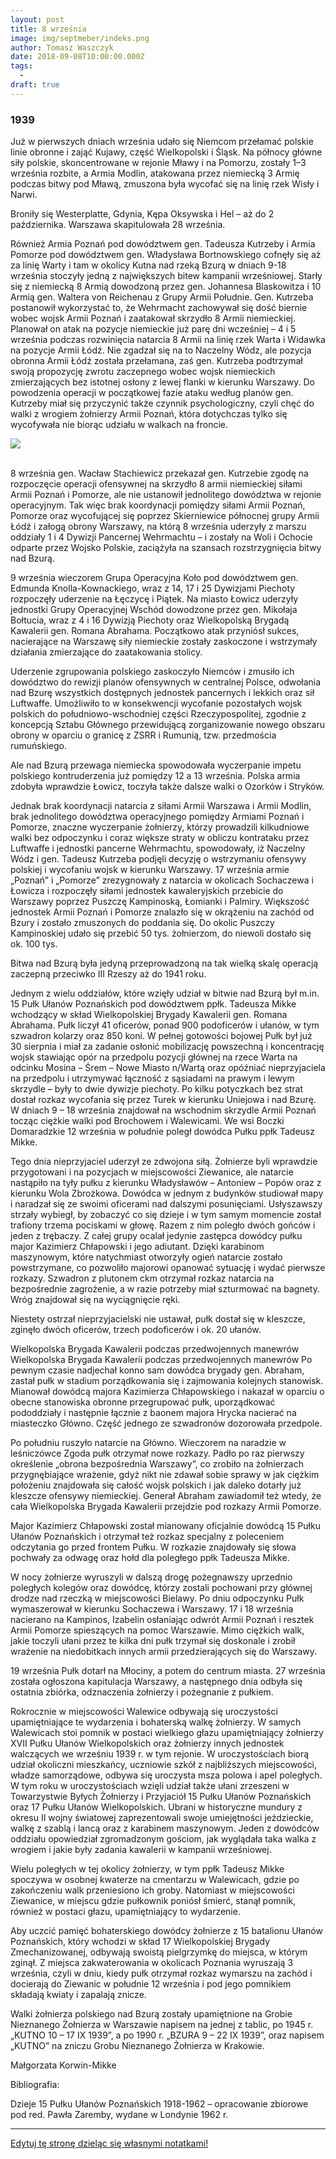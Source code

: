 ```yaml
---
layout: post
title: 8 września
image: img/septmeber/indeks.png
author: Tomasz Waszczyk
date: 2018-09-08T10:00:00.000Z
tags:
  - 
draft: true
---
```


### 1939

Już w pierwszych dniach września udało się Niemcom przełamać polskie linie obronne i zająć Kujawy, część Wielkopolski i Śląsk. Na północy główne siły polskie, skoncentrowane w rejonie Mławy i na Pomorzu, zostały 1–3 września rozbite, a Armia Modlin, atakowana przez niemiecką 3 Armię podczas bitwy pod Mławą, zmuszona była wycofać się na linię rzek Wisły i Narwi.

Broniły się Westerplatte, Gdynia, Kępa Oksywska i Hel – aż do 2 października. Warszawa skapitulowała 28 września.

Również Armia Poznań pod dowództwem gen. Tadeusza Kutrzeby i Armia Pomorze pod dowództwem gen. Władysława Bortnowskiego cofnęły się aż za linię Warty i tam w okolicy Kutna nad rzeką Bzurą w dniach 9-18 września stoczyły jedną z największych bitew kampanii wrześniowej. Starły się z niemiecką 8 Armią dowodzoną przez gen. Johannesa Blaskowitza i 10 Armią gen. Waltera von Reichenau z Grupy Armii Południe. Gen. Kutrzeba postanowił wykorzystać to, że Wehrmacht zachowywał się dość biernie wobec wojsk Armii Poznań i zaatakował skrzydło 8 Armii niemieckiej. Planował on atak na pozycje niemieckie już parę dni wcześniej – 4 i 5 września podczas rozwinięcia natarcia 8 Armii na linię rzek Warta i Widawka na pozycje Armii Łódź. Nie zgadzał się na to Naczelny Wódz, ale pozycja obronna Armii Łódź została przełamana, zaś gen. Kutrzeba podtrzymał swoją propozycję zwrotu zaczepnego wobec wojsk niemieckich zmierzających bez istotnej osłony z lewej flanki w kierunku Warszawy. Do powodzenia operacji w początkowej fazie ataku według planów gen. Kutrzeby miał się przyczynić także czynnik psychologiczny, czyli chęć do walki z wrogiem żołnierzy Armii Poznań, która dotychczas tylko się wycofywała nie biorąc udziału w walkach na froncie.

<img src="./img/april/Tadeusz_Kutrzeba-221x300.jpg"><br><br>

8 września gen. Wacław Stachiewicz przekazał gen. Kutrzebie zgodę na rozpoczęcie operacji ofensywnej na skrzydło 8 armii niemieckiej siłami Armii Poznań i Pomorze, ale nie ustanowił jednolitego dowództwa w rejonie operacyjnym. Tak więc brak koordynacji pomiędzy siłami Armii Poznań, Pomorze oraz wycofującej się poprzez Skierniewice północnej grupy Armii Łódź i załogą obrony Warszawy, na którą 8 września uderzyły z marszu oddziały 1 i 4 Dywizji Pancernej Wehrmachtu – i zostały na Woli i Ochocie odparte przez Wojsko Polskie, zaciążyła na szansach rozstrzygnięcia bitwy nad Bzurą.

9 września wieczorem Grupa Operacyjna Koło pod dowództwem gen. Edmunda Knolla-Kownackiego, wraz z 14, 17 i 25 Dywizjami Piechoty rozpoczęły uderzenie na Łęczycę i Piątek. Na miasto Łowicz uderzyły jednostki Grupy Operacyjnej Wschód dowodzone przez gen. Mikołaja Bołtucia, wraz z 4 i 16 Dywizją Piechoty oraz Wielkopolską Brygadą Kawalerii gen. Romana Abrahama. Początkowo atak przyniósł sukces, nacierające na Warszawę siły niemieckie zostały zaskoczone i wstrzymały działania zmierzające do zaatakowania stolicy.

Uderzenie zgrupowania polskiego zaskoczyło Niemców i zmusiło ich dowództwo do rewizji planów ofensywnych w centralnej Polsce, odwołania nad Bzurę wszystkich dostępnych jednostek pancernych i lekkich oraz sił Luftwaffe. Umożliwiło to w konsekwencji wycofanie pozostałych wojsk polskich do południowo-wschodniej części Rzeczypospolitej, zgodnie z koncepcją Sztabu Głównego przewidującą zorganizowanie nowego obszaru obrony w oparciu o granicę z ZSRR i Rumunią, tzw. przedmościa rumuńskiego.

Ale nad Bzurą przewaga niemiecka spowodowała wyczerpanie impetu polskiego kontruderzenia już pomiędzy 12 a 13 września. Polska armia zdobyła wprawdzie Łowicz, toczyła także dalsze walki o Ozorków i Stryków.

Jednak brak koordynacji natarcia z siłami Armii Warszawa i Armii Modlin, brak jednolitego dowództwa operacyjnego pomiędzy Armiami Poznań i Pomorze, znaczne wyczerpanie żołnierzy, którzy prowadzili kilkudniowe walki bez odpoczynku i coraz większe straty w obliczu kontrataku przez Luftwaffe i jednostki pancerne Wehrmachtu, spowodowały, iż Naczelny Wódz i gen. Tadeusz Kutrzeba podjęli decyzję o wstrzymaniu ofensywy polskiej i wycofaniu wojsk w kierunku Warszawy. 17 września armie „Poznań” i „Pomorze” zrezygnowały z natarcia w okolicach Sochaczewa i Łowicza i rozpoczęły siłami jednostek kawaleryjskich przebicie do Warszawy poprzez Puszczę Kampinoską, Łomianki i Palmiry. Większość jednostek Armii Poznań i Pomorze znalazło się w okrążeniu na zachód od Bzury i zostało zmuszonych do poddania się. Do okolic Puszczy Kampinoskiej udało się przebić 50 tys. żołnierzom, do niewoli dostało się ok. 100 tys.

Bitwa nad Bzurą była jedyną przeprowadzoną na tak wielką skalę operacją zaczepną przeciwko III Rzeszy aż do 1941 roku.

Jednym z wielu oddziałów, które wzięły udział w bitwie nad Bzurą był m.in. 15 Pułk Ułanów Poznańskich pod dowództwem ppłk. Tadeusza Mikke wchodzący w skład Wielkopolskiej Brygady Kawalerii gen. Romana Abrahama. Pułk liczył 41 oficerów, ponad 900 podoficerów i ułanów, w tym szwadron kolarzy oraz 850 koni. W pełnej gotowości bojowej Pułk był już 30 sierpnia i miał za zadanie osłonić mobilizację powszechną i koncentrację wojsk stawiając opór na przedpolu pozycji głównej na rzece Warta na odcinku Mosina – Śrem – Nowe Miasto n/Wartą oraz opóźniać nieprzyjaciela na przedpolu i utrzymywać łączność z sąsiadami na prawym i lewym skrzydle – były to dwie dywizje piechoty. Po kilku potyczkach bez strat dostał rozkaz wycofania się przez Turek w kierunku Uniejowa i nad Bzurę. W dniach 9 – 18 września znajdował na wschodnim skrzydle Armii Poznań tocząc ciężkie walki pod Brochowem i Walewicami. We wsi Boczki Domaradzkie 12 września w południe poległ dowódca Pułku ppłk Tadeusz Mikke.

Tego dnia nieprzyjaciel uderzył ze zdwojona siłą. Żołnierze byli wprawdzie przygotowani i na pozycjach w miejscowości Ziewanice, ale natarcie nastąpiło na tyły pułku z kierunku Władysławów – Antoniew – Popów oraz z kierunku Wola Zbrożkowa. Dowódca w jednym z budynków studiował mapy i naradzał się ze swoimi oficerami nad dalszymi posunięciami. Usłyszawszy strzały wybiegł, by zobaczyć co się dzieje i w tym samym momencie został trafiony trzema pociskami w głowę. Razem z nim poległo dwóch gońców i jeden z trębaczy. Z całej grupy ocalał jedynie zastępca dowódcy pułku major Kazimierz Chłapowski i jego adiutant. Dzięki karabinom maszynowym, które natychmiast otworzyły ogień natarcie zostało powstrzymane, co pozwoliło majorowi opanować sytuację i wydać pierwsze rozkazy. Szwadron z plutonem ckm otrzymał rozkaz natarcia na bezpośrednie zagrożenie, a w razie potrzeby miał szturmować na bagnety. Wróg znajdował się na wyciągnięcie ręki.

Niestety ostrzał nieprzyjacielski nie ustawał, pułk dostał się w kleszcze, zginęło dwóch oficerów, trzech podoficerów i ok. 20 ułanów.

Wielkopolska Brygada Kawalerii podczas przedwojennych manewrów
Wielkopolska Brygada Kawalerii podczas przedwojennych manewrów
Po pewnym czasie nadjechał konno sam dowódca brygady gen. Abraham, zastał pułk w stadium porządkowania się i zajmowania kolejnych stanowisk. Mianował dowódcą majora Kazimierza Chłapowskiego i nakazał w oparciu o obecne stanowiska obronne przegrupować pułk, uporządkować pododdziały i następnie łącznie z baonem majora Hrycka nacierać na miasteczko Główno. Część jednego ze szwadronów dozorowała przedpole.

Po południu ruszyło natarcie na Główno. Wieczorem na naradzie w leśniczówce Zgoda pułk otrzymał nowe rozkazy. Padło po raz pierwszy określenie „obrona bezpośrednia Warszawy”, co zrobiło na żołnierzach przygnębiające wrażenie, gdyż nikt nie zdawał sobie sprawy w jak ciężkim położeniu znajdowała się całość wojsk polskich i jak daleko dotarły już kleszcze ofensywy niemieckiej. Generał Abraham zawiadomił też wtedy, że cała Wielkopolska Brygada Kawalerii przejdzie pod rozkazy Armii Pomorze.

Major Kazimierz Chłapowski został mianowany oficjalnie dowódcą 15 Pułku Ułanów Poznańskich i otrzymał też rozkaz specjalny z poleceniem odczytania go przed frontem Pułku. W rozkazie znajdowały się słowa pochwały za odwagę oraz hołd dla poległego ppłk Tadeusza Mikke.

W nocy żołnierze wyruszyli w dalszą drogę pożegnawszy uprzednio poległych kolegów oraz dowódcę, którzy zostali pochowani przy głównej drodze nad rzeczką w miejscowości Bielawy. Po dniu odpoczynku Pułk wymaszerował w kierunku Sochaczewa i Warszawy. 17 i 18 września nacierano na Kampinos, Izabelin osłaniając odwrót Armii Poznań i resztek Armii Pomorze spieszących na pomoc Warszawie. Mimo ciężkich walk, jakie toczyli ułani przez te kilka dni pułk trzymał się doskonale i zrobił wrażenie na niedobitkach innych armii przedzierających się do Warszawy.

19 września Pułk dotarł na Młociny, a potem do centrum miasta. 27 września została ogłoszona kapitulacja Warszawy, a następnego dnia odbyła się ostatnia zbiórka, odznaczenia żołnierzy i pożegnanie z pułkiem.

Rokrocznie w miejscowości Walewice odbywają się uroczystości upamiętniające te wydarzenia i bohaterską walkę żołnierzy. W samych Walewicach stoi pomnik w postaci wielkiego głazu upamiętniający żołnierzy XVII Pułku Ułanów Wielkopolskich oraz żołnierzy innych jednostek walczących we wrześniu 1939 r. w tym rejonie. W uroczystościach biorą udział okoliczni mieszkańcy, uczniowie szkół z najbliższych miejscowości, władze samorządowe, odbywa się uroczysta msza polowa i apel poległych. W tym roku w uroczystościach wzięli udział także ułani zrzeszeni w Towarzystwie Byłych Żołnierzy i Przyjaciół 15 Pułku Ułanów Poznańskich oraz 17 Pułku Ułanów Wielkopolskich. Ubrani w historyczne mundury z okresu II wojny światowej zaprezentowali swoje umiejętności jeździeckie, walkę z szablą i lancą oraz z karabinem maszynowym. Jeden z dowódców oddziału opowiedział zgromadzonym gościom, jak wyglądała taka walka z wrogiem i jakie były zadania kawalerii w kampanii wrześniowej.

Wielu poległych w tej okolicy żołnierzy, w tym ppłk Tadeusz Mikke spoczywa w osobnej kwaterze na cmentarzu w Walewicach, gdzie po zakończeniu walk przeniesiono ich groby. Natomiast w miejscowości Ziewanice, w miejscu gdzie pułkownik poniósł śmierć, stanął pomnik, również w postaci głazu, upamiętniający to wydarzenie.

Aby uczcić pamięć bohaterskiego dowódcy żołnierze z 15 batalionu Ułanów Poznańskich, który wchodzi w skład 17 Wielkopolskiej Brygady Zmechanizowanej, odbywają swoistą pielgrzymkę do miejsca, w którym zginął. Z miejsca zakwaterowania w okolicach Poznania wyruszają 3 września, czyli w dniu, kiedy pułk otrzymał rozkaz wymarszu na zachód i docierają do Ziewanic w południe 12 września i pod jego pomnikiem składają kwiaty i zapalają znicze.

Walki żołnierza polskiego nad Bzurą zostały upamiętnione na Grobie Nieznanego Żołnierza w Warszawie napisem na jednej z tablic, po 1945 r. „KUTNO 10 – 17 IX 1939”, a po 1990 r. „BZURA 9 – 22 IX 1939”, oraz napisem „KUTNO” na zniczu Grobu Nieznanego Żołnierza w Krakowie.

Małgorzata Korwin-Mikke

Bibliografia:

Dzieje 15 Pułku Ułanów Poznańskich 1918-1962 – opracowanie zbiorowe pod red. Pawła Zaremby, wydane w Londynie 1962 r.

---

<a href="https://github.com/TomaszWaszczyk/historia.waszczyk.com/edit/master/src/content/september-8.md" target="_blank">Edytuj tę stronę dzieląc się własnymi notatkami!</a>
